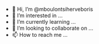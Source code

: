 - 👋 Hi, I’m @mboulontsiherveboris
- 👀 I’m interested in ...
- 🌱 I’m currently learning ...
- 💞️ I’m looking to collaborate on ...
- 📫 How to reach me ...

<!---
mboulontsiherveboris/mboulontsiherveboris is a ✨ special ✨ repository because its `README.md` (this file) appears on your GitHub profile.
You can click the Preview link to take a look at your changes.
--->
